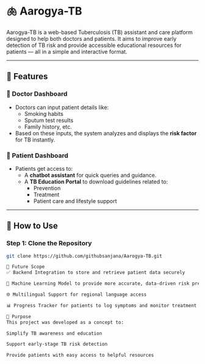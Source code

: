 # 🫁 Aarogya-TB

Aarogya-TB is a web-based Tuberculosis (TB) assistant and care platform designed to help both doctors and patients. It aims to improve early detection of TB risk and provide accessible educational resources for patients — all in a simple and interactive format.

---

## 📌 Features

### 🔹 Doctor Dashboard
- Doctors can input patient details like:
  - Smoking habits
  - Sputum test results
  - Family history, etc.
- Based on these inputs, the system analyzes and displays the **risk factor** for TB instantly.

### 🔹 Patient Dashboard
- Patients get access to:
  - A **chatbot assistant** for quick queries and guidance.
  - A **TB Education Portal** to download guidelines related to:
    - Prevention
    - Treatment
    - Patient care and lifestyle support

---

## 🚀 How to Use

### Step 1: Clone the Repository
```bash
git clone https://github.com/githubsanjana/Aarogya-TB.git

🌱 Future Scope
✅ Backend Integration to store and retrieve patient data securely

🧠 Machine Learning Model to provide more accurate, data-driven risk prediction

🌐 Multilingual Support for regional language access

📊 Progress Tracker for patients to log symptoms and monitor treatment

🎯 Purpose
This project was developed as a concept to:

Simplify TB awareness and education

Support early-stage TB risk detection

Provide patients with easy access to helpful resources

